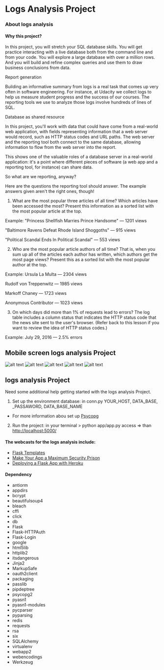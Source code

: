 # Logs Analysis Project

### About logs analysis
#### Why this project?

In this project, you will stretch your SQL database skills. You will get practice interacting with a live database both from the command line and from your code. You will explore a large database with over a million rows. And you will build and refine complex queries and use them to draw business conclusions from data.

Report generation

Building an informative summary from logs is a real task that comes up very often in software engineering. For instance, at Udacity we collect logs to help us measure student progress and the success of our courses. The reporting tools we use to analyze those logs involve hundreds of lines of SQL.

Database as shared resource

In this project, you'll work with data that could have come from a real-world web application, with fields representing information that a web server would record, such as HTTP status codes and URL paths. The web server and the reporting tool both connect to the same database, allowing information to flow from the web server into the report.

This shows one of the valuable roles of a database server in a real-world application: it's a point where different pieces of software (a web app and a reporting tool, for instance) can share data.


So what are we reporting, anyway?

Here are the questions the reporting tool should answer. The example answers given aren't the right ones, though!

1. What are the most popular three articles of all time? Which articles have been accessed the most? Present this information as a sorted list with the most popular article at the top.

Example:
"Princess Shellfish Marries Prince Handsome" — 1201 views

"Baltimore Ravens Defeat Rhode Island Shoggoths" — 915 views

"Political Scandal Ends In Political Scandal" — 553 views

2. Who are the most popular article authors of all time? That is, when you sum up all of the articles each author has written, which authors get the most page views? Present this as a sorted list with the most popular author at the top.

Example:
Ursula La Multa — 2304 views

Rudolf von Treppenwitz — 1985 views

Markoff Chaney — 1723 views

Anonymous Contributor — 1023 views

3. On which days did more than 1% of requests lead to errors? The log table includes a column status that indicates the HTTP status code that the news site sent to the user's browser. (Refer back to this lesson if you want to review the idea of HTTP status codes.)

Example:
July 29, 2016 — 2.5% errors

## Mobile screen logs analysis Project
![alt text](https://github.com/paulojr83/logs-analysis-project/blob/master/mobile1.PNG "Welcome")
![alt text](https://github.com/paulojr83/logs-analysis-project/blob/master/mobile2.PNG "About")
![alt text](https://github.com/paulojr83/logs-analysis-project/blob/master/mobile3.PNG "Reports")
![alt text](https://github.com/paulojr83/logs-analysis-project/blob/master/mobile4.PNG "Menu")
![alt text](https://github.com/paulojr83/logs-analysis-project/blob/master/mobile5.PNG "Example report")


## logs analysis Project
 Need some additional help getting started with the logs analysis Project.
1. Set up the environment database: in conn.py YOUR_HOST, DATA_BASE, _PASSAWORD, DATA_BASE_NAME
 * For more information abou set up [Psycopg](http://initd.org/psycopg/docs/install.html)

2. Run the project: in your terminal > python app/app.py access => than [http://localhost:5000/](http://localhost:5000/)

#### The webcasts for the logs analysis include:  
  * [Flask Templates](http://flask.pocoo.org/)
  * [Make Your App a Maximum Security Prison](https://pythonhosted.org/Flask-Security/)
  * [Deploying a Flask App with Heroku](https://www.youtube.com/watch?v=pmRT8QQLIqk)
  
#### Dependency
* antiorm
* appdirs
* bcrypt
* beautifulsoup4
* bleach
* cffi
* click
* db
* Flask
* Flask-HTTPAuth
* Flask-Login
* google
* html5lib
* httplib2
* itsdangerous
* Jinja2
* MarkupSafe
* oauth2client
* packaging
* passlib
* pipdeptree
* psycopg2
* pyasn1
* pyasn1-modules
* pycparser
* pyparsing
* redis
* requests
* rsa
* six
* SQLAlchemy
* virtualenv
* webapp2
* webencodings
* Werkzeug
